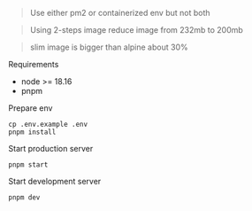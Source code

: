 > Use either pm2 or containerized env but not both

> Using 2-steps image reduce image from 232mb to 200mb

> slim image is bigger than alpine about 30%


Requirements

- node >= 18.16
- pnpm

Prepare env
```
cp .env.example .env
pnpm install
```

Start production server
```
pnpm start
```

Start development server
```
pnpm dev
```
